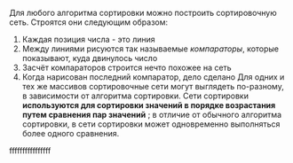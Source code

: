 Для любого алгоритма сортировки можно построить сортировочную сеть. 
Строятся они следующим образом:
1. Каждая позиция числа - это линия
2. Между линиями рисуются так называемые *компараторы*, которые показывают, куда двинулось число
3. Засчёт компараторов строится нечто похожее на сеть
4. Когда нарисован последний компаратор, дело сделано
Для одних и тех же массивов сортировочные сети могут выглядеть по-разному, в зависимости от алгоритма сортировки.
Сети сортировки **используются для сортировки значений в порядке возрастания путем сравнения пар значений** ; в отличие от обычного алгоритма сортировки, в сети сортировки может одновременно выполняться более одного сравнения.


ffffffffffffffff